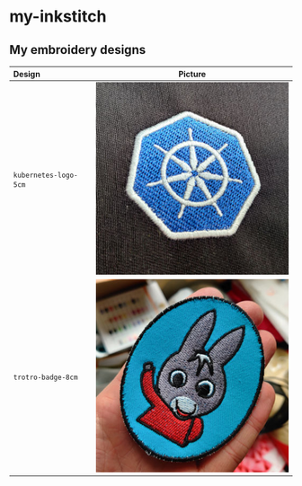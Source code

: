 # my-inkstitch

## My embroidery designs

| Design                | Picture |
| :---                  |     :---:      |
| `kubernetes-logo-5cm` | ![Kubernetes Logo](https://raw.githubusercontent.com/BarthV/my-inkstitch/main/projects/kubernetes-logo-5cm/kube.jpg) |
| `trotro-badge-8cm` | ![Trotro Badge](https://raw.githubusercontent.com/BarthV/my-inkstitch/main/projects/trotro-8cm/trotro.jpg) |
